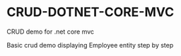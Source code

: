 # CRUD-DOTNET-CORE-MVC

CRUD demo for .net core mvc

Basic crud demo displaying Employee entity step by step 
